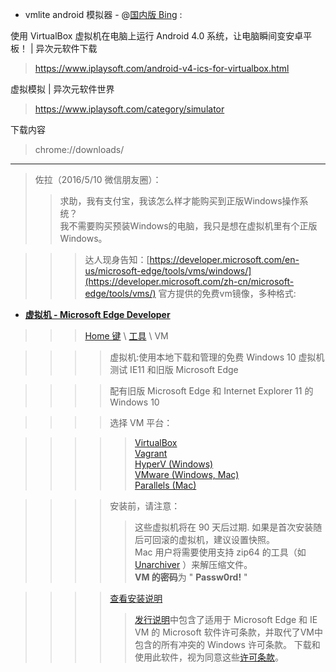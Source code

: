 - vmlite android 模拟器 - @[国内版 Bing](https://cn.bing.com/search?q=vmlite+android+%E6%A8%A1%E6%8B%9F%E5%99%A8&qs=n&form=QBRE&sp=-1&pq=vmlite+android+%E6%A8%A1%E6%8B%9F%E5%99%A8&sc=0-26&sk=&cvid=C7E83A5CD212408C89233385DA9B250A) :

使用 VirtualBox 虚拟机在电脑上运行 Android 4.0 系统，让电脑瞬间变安卓平板！ | 异次元软件下载
> https://www.iplaysoft.com/android-v4-ics-for-virtualbox.html

虚拟模拟 | 异次元软件世界
> https://www.iplaysoft.com/category/simulator

下载内容
>  chrome://downloads/

<hr>

> 佐拉（2016/5/10 微信朋友圈）：
>> 求助，我有支付宝，我该怎么样才能购买到正版Windows操作系统？<br>
>> 我不需要购买预装Windows的电脑，我只是想在虚拟机里有个正版Windows。

>>>   达人现身告知：[https://developer.microsoft.com/en-us/microsoft-edge/tools/vms/windows/](https://developer.microsoft.com/zh-cn/microsoft-edge/tools/vms/)   官方提供的免费vm镜像，多种格式:

- [**虚拟机 - Microsoft Edge Developer**](https://developer.microsoft.com/zh-cn/microsoft-edge/tools/vms/)

>>> [Home 键](https://developer.microsoft.com/zh-cn/microsoft-edge/) \ [工具](https://developer.microsoft.com/zh-cn/microsoft-edge/tools/) \ VM

>>>> 虚拟机:使用本地下载和管理的免费 Windows 10 虚拟机测试 IE11 和旧版 Microsoft Edge

>>>> 配有旧版 Microsoft Edge 和 Internet Explorer 11 的 Windows 10

>>>> 选择 VM 平台：

>>>>> [VirtualBox](https://az792536.vo.msecnd.net/vms/VMBuild_20190311/VirtualBox/MSEdge/MSEdge.Win10.VirtualBox.zip) <br>
>>>>> [Vagrant](https://az792536.vo.msecnd.net/vms/VMBuild_20190311/Vagrant/MSEdge/MSEdge.Win10.Vagrant.zip) <br>
>>>>> [HyperV (Windows)](https://az792536.vo.msecnd.net/vms/VMBuild_20190311/HyperV/MSEdge/MSEdge.Win10.HyperV.zip) <br>
>>>>> [VMware (Windows, Mac)](https://az792536.vo.msecnd.net/vms/VMBuild_20190311/VMware/MSEdge/MSEdge.Win10.VMware.zip) <br>
>>>>> [Parallels (Mac)](https://az792536.vo.msecnd.net/vms/VMBuild_20190311/Parallels/MSEdge/MSEdge.Win10.Parallels.zip)

>>>> 安装前，请注意：
>>>>> 这些虚拟机将在 90 天后过期. 如果是首次安装随后可回滚的虚拟机，建议设置快照。  <br> Mac 用户将需要使用支持 zip64 的工具（如 [Unarchiver](https://unarchiver.c3.cx/unarchiver) ）来解压缩文件。 <br>
>>>>> **VM 的密码**为 " **Passw0rd!** "

>>>> [查看安装说明](https://az792536.vo.msecnd.net/vms/release_notes_license_terms_8_1_15.pdf)
>>>>> [发行说明](https://az792536.vo.msecnd.net/vms/release_notes_license_terms_8_1_15.pdf)中包含了适用于 Microsoft Edge 和 IE VM 的 Microsoft 软件许可条款，并取代了VM中包含的所有冲突的 Windows 许可条款。 下载和使用此软件，视为同意这些[许可条款](https://az792536.vo.msecnd.net/vms/release_notes_license_terms_8_1_15.pdf)。
